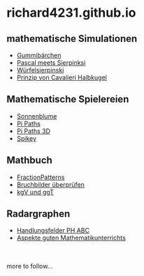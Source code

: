 # richard4231.github.io

## mathematische Simulationen
- [Gummibärchen](https://richard4231.github.io/20-04-jellybears)
- [Pascal meets Sierpinksi](https://richard4231.github.io/21-pascaltriangleoptimized)
- [Würfelsierpinski](https://richard4231.github.io/xplodingsierpinski)
- [Prinzip von Cavalieri Halbkugel](https://richard4231.github.io/22-09-v02cavalieri)

## Mathematische Spielereien
- [Sonnenblume](https://richard4231.github.io/22-09-v1tournesol)
- [Pi Paths](https://richard4231.github.io/22-09-PiPaths-v02)
- [Pi Paths 3D](https://richard4231.github.io/22-09-PiPaths-v03-3D)
- [Spikey](https://richard4231.github.io/22-09-Spikey-v02)

## Mathbuch
- [FractionPatterns](https://richard4231.github.io/22-10-FractionFractalsv01)
- [Bruchbilder überprüfen](https://richard4231.github.io/22-12-clickable-surfaces-v02)
- [kgV und ggT](https://richard4231.github.io/23-02-gcf-and-lcm-v01)

## Radargraphen
- [Handlungsfelder PH ABC](https://richard4231.github.io/20-radargraphBPA)
- [Aspekte guten Mathematikunterrichts](https://richard4231.github.io/20-12-radargraphRGMU)

<br/> 
<br/> 
more to follow...

